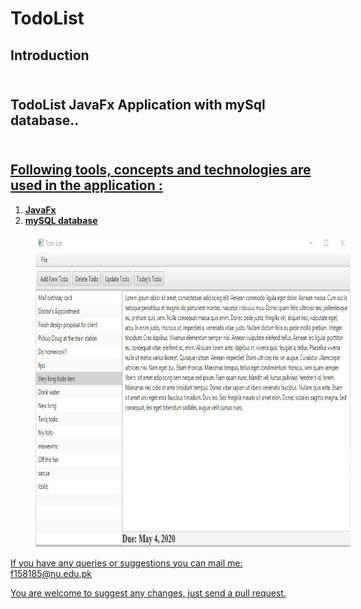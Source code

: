 # TodoList
## Introduction
## <br> TodoList JavaFx Application with mySql database.. <br>
## <br> <u>Following tools, concepts and technologies are used in the application :<u><br>
<ol>
<li> <b>JavaFx </b>
<li> <b>mySQL database</b>
</ol>


<p id="img_cont">
    <img src="screenshot.JPG" width = "900" height= "500" hspace=40>
  

</p>

If you have any queries or suggestions you can mail me: f158185@nu.edu.pk

You are welcome to suggest any changes, just send a pull request.
